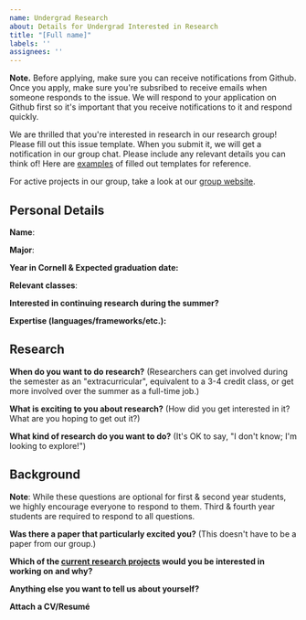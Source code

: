 ```yaml
---
name: Undergrad Research
about: Details for Undergrad Interested in Research
title: "[Full name]"
labels: ''
assignees: ''
---
```


**Note.** Before applying, make sure you can receive notifications from Github. Once you apply, make sure you're subsribed to receive emails when someone responds to the issue. We will respond to your application on Github first so it's important that you receive notifications to it and respond quickly.

We are thrilled that you're interested in research in our research group! Please fill out this issue template. When you submit it, we will get a notification in our group chat. Please include any relevant details you can think of! Here are [examples](https://github.com/cucapra/undergrad-research/issues?q=is%3Aissue+is%3Aopen+label%3AExample) of filled out templates for reference.

For active projects in our group, take a look at our [group website](https://capra.cs.cornell.edu/).


## Personal Details

**Name**:

**Major**:

**Year in Cornell & Expected graduation date:**

**Relevant classes**:

**Interested in continuing research during the summer?**

**Expertise (languages/frameworks/etc.):**

## Research

**When do you want to do research?**
(Researchers can get involved during the semester as an "extracurricular", equivalent to a 3-4 credit class, or get more involved over the summer as a full-time job.)

**What is exciting to you about research?**
(How did you get interested in it? What are you hoping to get out it?)

**What kind of research do you want to do?**
(It's OK to say, "I don't know; I'm looking to explore!")

## Background

**Note**: While these questions are optional for first & second year students, we highly encourage everyone to respond to them. Third & fourth year students are required to respond to all questions.

**Was there a paper that particularly excited you?**
(This doesn't have to be a paper from our group.)

**Which of the [current research projects](https://capra.cs.cornell.edu/) would you be interested in working on and why?**

**Anything else you want to tell us about yourself?**

**Attach a CV/Resumé**
